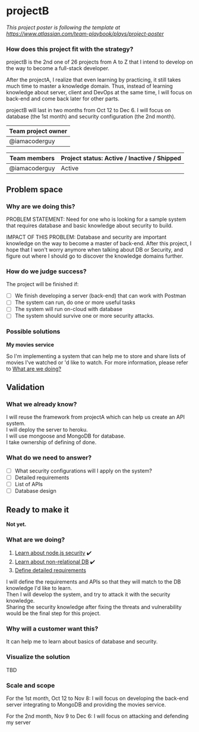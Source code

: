 # projectB

_This project poster is following the template at https://www.atlassian.com/team-playbook/plays/project-poster_

### How does this project fit with the strategy?

projectB is the 2nd one of 26 projects from A to Z that I intend to develop on the way to become a full-stack developer.

After the projectA, I realize that even learning by practicing, it still takes much time to master a knowledge domain. Thus, instead of learning knowledge about server, client and DevOps at the same time, I will focus on back-end and come back later for other parts.

projectB will last in two months from Oct 12 to Dec 6. I will focus on database (the 1st month) and security configuration (the 2nd month).

Team project owner |
------------------ |
@iamacoderguy      |

Team members  | Project status: Active / Inactive / Shipped
------------- | -------------------------------------------
@iamacoderguy | Active


## Problem space 
### Why are we doing this?
PROBLEM STATEMENT: Need for one who is looking for a sample system that requires database and basic knowledge about security to build.

IMPACT OF THIS PROBLEM: Database and security are important knowledge on the way to become a master of back-end. After this project, I hope that I won't worry anymore when talking about DB or Security, and figure out where I should go to discover the knowledge domains further.

### How do we judge success?
The project will be finished if:
- [ ] We finish developing a server (back-end) that can work with Postman
- [ ] The system can run, do one or more useful tasks
- [ ] The system will run on-cloud with database
- [ ] The system should survive one or more security attacks.

### Possible solutions
__My movies service__

So I'm implementing a system that can help me to store and share lists of movies I've watched or 'd like to watch. For more information, please refer to [What are we doing?](#wawd)

## Validation
### What we already know?
I will reuse the framework from projectA which can help us create an API system. <br/>
I will deploy the server to heroku. <br/>
I will use mongoose and MongoDB for database. <br/>
I take ownership of defining of done. <br/>

### What do we need to answer?
- [ ] What security configurations will I apply on the system?
- [ ] Detailed requirements
- [ ] List of APIs
- [ ] Database design

## Ready to make it
**Not yet.**

### <a name="wawd"></a>What are we doing?
1. [Learn about node.js security](https://github.com/iamacoderguy/projectB/issues/1) :heavy_check_mark:
1. [Learn about non-relational DB](https://github.com/iamacoderguy/projectB/issues/2) :heavy_check_mark:
1. [Define detailed requirements](https://github.com/iamacoderguy/projectB/issues/4)

I will define the requirements and APIs so that they will match to the DB knowledge I'd like to learn. <br/>
Then I will develop the system, and try to attack it with the security knowledge. <br/>
Sharing the security knowledge after fixing the threats and vulnerability would be the final step for this project.

### Why will a customer want this?
It can help me to learn about basics of database and security.

### Visualize the solution
TBD

### Scale and scope
For the 1st month, Oct 12 to Nov 8: I will focus on developing the back-end server integrating to MongoDB and providing the movies service.

For the 2nd month, Nov 9 to Dec 6: I will focus on attacking and defending my server
